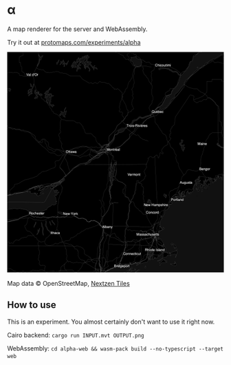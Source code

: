 # α

A map renderer for the server and WebAssembly.

Try it out at [protomaps.com/experiments/alpha](https://protomaps.com/experiments/alpha)

<img src="examples/5_9_11.png" height="512" width="512" > 

Map data © OpenStreetMap, [Nextzen Tiles](http://developers.nextzen.org)

## How to use
This is an experiment. You almost certainly don't want to use it right now.

Cairo backend:
`cargo run INPUT.mvt OUTPUT.png`

WebAssembly:
`cd alpha-web && wasm-pack build --no-typescript --target web`
